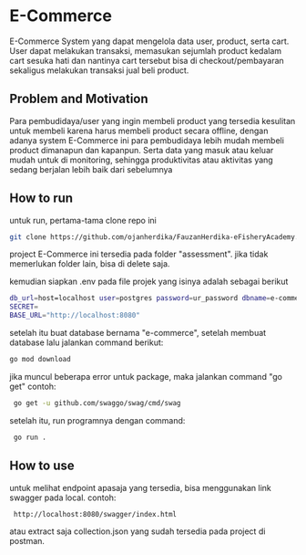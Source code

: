 # E-Commerce

E-Commerce System yang dapat mengelola data user, product, serta cart. User dapat melakukan transaksi, memasukan sejumlah product kedalam cart sesuka hati dan nantinya cart tersebut bisa di checkout/pembayaran sekaligus melakukan transaksi jual beli product.


## Problem and Motivation

Para pembudidaya/user yang ingin membeli product yang tersedia kesulitan untuk membeli karena harus membeli product secara offline, dengan adanya system E-Commerce ini para pembudidaya lebih mudah membeli product dimanapun dan kapanpun. Serta data yang masuk atau keluar mudah untuk di monitoring, sehingga produktivitas atau aktivitas yang sedang berjalan lebih baik dari sebelumnya

## How to run
untuk run, pertama-tama clone repo ini
```bash
git clone https://github.com/ojanherdika/FauzanHerdika-eFisheryAcademy.git
```
project E-Commerce ini tersedia pada folder "assessment". jika tidak memerlukan folder lain, bisa di delete saja.

kemudian siapkan .env pada file projek yang isinya adalah sebagai berikut
```bash
db_url=host=localhost user=postgres password=ur_password dbname=e-commerce port=5432 sslmode=disable TimeZone=Asia/Jakarta
SECRET=
BASE_URL="http://localhost:8080"
```
setelah itu buat database bernama "e-commerce", setelah membuat database lalu jalankan command berikut:
```bash
go mod download
```
jika muncul beberapa error untuk package, maka jalankan command "go get" contoh:
```bash
 go get -u github.com/swaggo/swag/cmd/swag
```
setelah itu, run programnya dengan command:
```bash
 go run .
```
## How to use
untuk melihat endpoint apasaja yang tersedia, bisa menggunakan link swagger pada local. contoh:
```bash
 http://localhost:8080/swagger/index.html
```
atau extract saja collection.json yang sudah tersedia pada project di postman.
